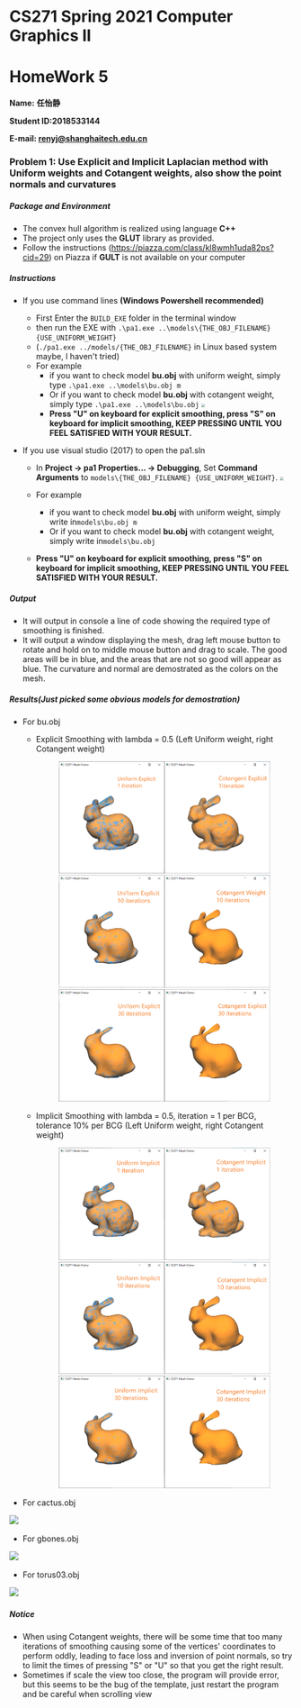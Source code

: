 # CS271 Spring 2021 Computer Graphics II

# HomeWork 5

**Name:** **任怡静**

**Student ID:2018533144**

**E-mail: renyj@shanghaitech.edu.cn**

### Problem 1: Use Explicit and Implicit Laplacian method with Uniform weights and Cotangent weights, also show the point normals and curvatures

##### Package and Environment

- The convex hull algorithm is realized using language **C++**
- The project only uses the **GLUT** library as provided.
- Follow the instructions (https://piazza.com/class/kl8wmh1uda82ps?cid=29) on Piazza if **GULT** is not available on your computer

##### Instructions

- If you use command lines **(Windows Powershell recommended)**
  - First Enter the `BUILD_EXE` folder in the terminal window
  - then run the EXE with `.\pa1.exe ..\models\{THE_OBJ_FILENAME} {USE_UNIFORM_WEIGHT}`
  - (`./pa1.exe ../models/{THE_OBJ_FILENAME}` in Linux based system maybe, I haven't tried)
  - For example
    - if you want to check model **bu.obj** with uniform weight, simply type `.\pa1.exe ..\models\bu.obj m`
    - Or if you want to check model **bu.obj** with cotangent weight, simply type `.\pa1.exe ..\models\bu.obj`  <img src="D:\Rigin_Rain\Classes\CS271\ShangHaiTechCS271-Hws\hw5\Pics\instruction_ps.png" style="zoom:40%;" />
    -  **Press "U" on keyboard for explicit smoothing, press "S" on keyboard for implicit smoothing, KEEP PRESSING UNTIL YOU FEEL SATISFIED WITH YOUR RESULT.**
  
- If you use visual studio (2017) to open the pa1.sln

  - In **Project -> pa1 Properties... -> Debugging**, Set **Command Arguments** to `models\{THE_OBJ_FILENAME} {USE_UNIFORM_WEIGHT}`.                                         <img src="D:\Rigin_Rain\Classes\CS271\ShangHaiTechCS271-Hws\hw5\Pics\instruction_vs.png" style="zoom: 40%;" />

    

  - For example
  
    - if you want to check model **bu.obj** with uniform weight, simply write  in`models\bu.obj m`
    - Or if you want to check model **bu.obj** with cotangent weight, simply write in`models\bu.obj`  
  
  -  **Press "U" on keyboard for explicit smoothing, press "S" on keyboard for implicit smoothing, KEEP PRESSING UNTIL YOU FEEL SATISFIED WITH YOUR RESULT.**

##### Output

- It will output in console a line of code showing the required type of smoothing is finished.
- It will output a window displaying the mesh, drag left mouse button to rotate and hold on to middle mouse button and drag to scale. The good areas will be in blue, and the areas that are not so good will appear as blue. The curvature and normal are demostrated as the colors on the mesh.

##### Results(Just picked some obvious models for demostration)

- For bu.obj

  - Explicit Smoothing with lambda = 0.5 (Left Uniform weight, right Cotangent weight)

    <figure class="half">
        <img src="UniformExplicit1.png" style="zoom:30%;" /><img src="CotangentExplicit1.png" style="zoom:30%;" /><img src="UniformExplicit10.png" style="zoom:30%;" /><img src="CotangentExplicit10.png" style="zoom:30%;" /><img src="UniformExplicit30.png" style="zoom:30%;" /><img src="CotangentExplicit30.png" style="zoom:30%;" />

  - Implicit Smoothing with lambda = 0.5, iteration = 1 per BCG, tolerance 10% per BCG (Left Uniform weight, right Cotangent weight)

    <figure class="half">
        <img src="UniformImplicit1.png" style="zoom:30%;" /><img src="CotangentImplicit1.png" style="zoom:30%;" /><img src="UniformImplicit10.png" style="zoom:30%;" /><img src="CotangentImplicit10.png" style="zoom:30%;" /><img src="UniformImplicit30.png" style="zoom:30%;" /><img src="CotangentImplicit30.png" style="zoom:30%;" />

- For cactus.obj

![](D:\Rigin_Rain\Classes\CS271\ShangHaiTechCS271-Hws\hw5\Pics\cactus.png)

- For gbones.obj

![](D:\Rigin_Rain\Classes\CS271\ShangHaiTechCS271-Hws\hw5\Pics\gbones.png)

- For torus03.obj

![](D:\Rigin_Rain\Classes\CS271\ShangHaiTechCS271-Hws\hw4\Pics\torus03.png)

##### Notice

- When using Cotangent weights, there will be some time that too many iterations of smoothing causing some of the vertices' coordinates to perform oddly, leading to face loss  and inversion of point normals, so try to limit the times of pressing "S" or "U" so that you get the right result.
- Sometimes if scale the view too close, the program will provide error, but this seems to be the bug of the template, just restart the program and be careful when scrolling view

